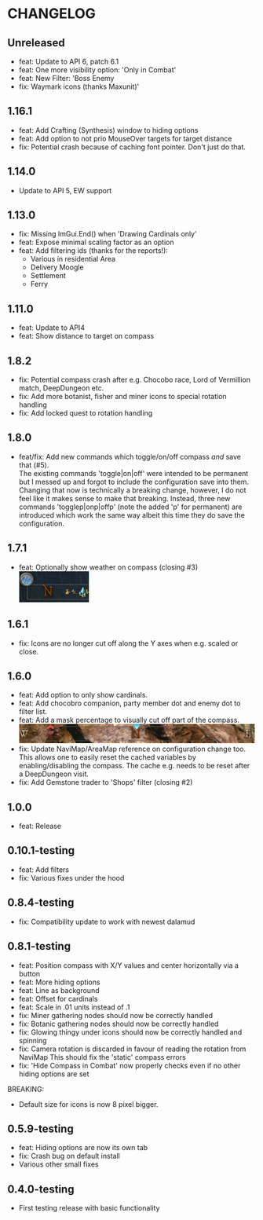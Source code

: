 ﻿# CHANGELOG

## Unreleased

- feat: Update to API 6, patch 6.1
- feat: One more visibility option: 'Only in Combat'
- feat: New Filter: 'Boss Enemy
- fix: Waymark icons (thanks Maxunit)'

## 1.16.1

- feat: Add Crafting (Synthesis) window to hiding options
- feat: Add option to not prio MouseOver targets for target distance
- fix: Potential crash because of caching font pointer. Don't just do that.

## 1.14.0

- Update to API 5, EW support

## 1.13.0 

- fix: Missing ImGui.End() when 'Drawing Cardinals only'
- feat: Expose minimal scaling factor as an option
- feat: Add filtering ids (thanks for the reports!):
  - Various in residential Area
  - Delivery Moogle
  - Settlement
  - Ferry

## 1.11.0

- feat: Update to API4
- feat: Show distance to target on compass

## 1.8.2

- fix: Potential compass crash after e.g. Chocobo race, Lord of Vermillion match, DeepDungeon etc.
- fix: Add more botanist, fisher and miner icons to special rotation handling
- fix: Add locked quest to rotation handling

## 1.8.0

- feat/fix: Add new commands which toggle/on/off compass _and_ save that (#5).  
  The existing commands 'toggle|on|off' were intended to be permanent but I messed up and forgot
  to include the configuration save into them. Changing that now is technically a breaking change, however,
  I do not feel like it makes sense to make that breaking. Instead, three new commands 'togglep|onp|offp'
  (note the added 'p' for permanent)
  are introduced which work the same way albeit this time they do save the configuration.

## 1.7.1

- feat: Optionally show weather on compass (closing #3)  
  ![](docs/weather_icon.png)

## 1.6.1

- fix: Icons are no longer cut off along the Y axes when e.g. scaled or close.

## 1.6.0

- feat: Add option to only show cardinals.
- feat: Add chocobro companion, party member dot and enemy dot to filter list.
- feat: Add a mask percentage to visually cut off part of the compass.
  ![](docs/compass_mask_50.png)
- fix: Update NaviMap/AreaMap reference on configuration change too.
  This allows one to easily reset the cached variables by enabling/disabling the compass.
  The cache e.g. needs to be reset after a DeepDungeon visit.
- fix: Add Gemstone trader to 'Shops' filter (closing #2)

## 1.0.0

- feat: Release

## 0.10.1-testing

- feat: Add filters
- fix: Various fixes under the hood

## 0.8.4-testing

- fix: Compatibility update to work with newest dalamud

## 0.8.1-testing

- feat: Position compass with X/Y values and center horizontally via a button
- feat: More hiding options
- feat: Line as background
- feat: Offset for cardinals
- feat: Scale in .01 units instead of .1
- fix: Miner gathering nodes should now be correctly handled 
- fix: Botanic gathering nodes should now be correctly handled
- fix: Glowing thingy under icons should now be correctly handled and spinning
- fix: Camera rotation is discarded in favour of reading the rotation from NaviMap
    This should fix the 'static' compass errors
- fix: 'Hide Compass in Combat' now properly checks even if no other hiding options are set

BREAKING:
- Default size for icons is now 8 pixel bigger.

## 0.5.9-testing

- feat: Hiding options are now its own tab
- fix: Crash bug on default install
- Various other small fixes

## 0.4.0-testing

- First testing release with basic functionality
